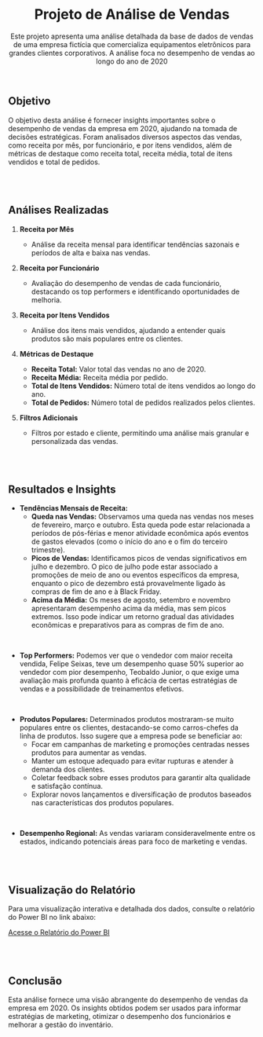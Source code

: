 <h1 align="center">Projeto de Análise de Vendas</h1> 
<p align="center">Este projeto apresenta uma análise detalhada da base de dados de vendas de uma empresa fictícia que comercializa equipamentos eletrônicos para grandes clientes corporativos. A análise foca no desempenho de vendas ao longo do ano de 2020</p>

</br>

## Objetivo
O objetivo desta análise é fornecer insights importantes sobre o desempenho de vendas da empresa em 2020, ajudando na tomada de decisões estratégicas. Foram analisados diversos aspectos das vendas, como receita por mês, por funcionário, e por itens vendidos, além de métricas de destaque como receita total, receita média, total de itens vendidos e total de pedidos.

</br></br>

## Análises Realizadas
1. **Receita por Mês**
   - Análise da receita mensal para identificar tendências sazonais e períodos de alta e baixa nas vendas.

2. **Receita por Funcionário**
   - Avaliação do desempenho de vendas de cada funcionário, destacando os top performers e identificando oportunidades de melhoria.

3. **Receita por Itens Vendidos**
   - Análise dos itens mais vendidos, ajudando a entender quais produtos são mais populares entre os clientes.

4. **Métricas de Destaque**
   - **Receita Total:** Valor total das vendas no ano de 2020.
   - **Receita Média:** Receita média por pedido.
   - **Total de Itens Vendidos:** Número total de itens vendidos ao longo do ano.
   - **Total de Pedidos:** Número total de pedidos realizados pelos clientes.

5. **Filtros Adicionais**
   - Filtros por estado e cliente, permitindo uma análise mais granular e personalizada das vendas.

</br></br>

## Resultados e Insights
- **Tendências Mensais de Receita:**
  - **Queda nas Vendas:** Observamos uma queda nas vendas nos meses de fevereiro, março e outubro. Esta queda pode estar relacionada a períodos de pós-férias e menor atividade econômica após eventos de gastos elevados (como o início do ano e o fim do terceiro trimestre).
  - **Picos de Vendas:** Identificamos picos de vendas significativos em julho e dezembro. O pico de julho pode estar associado a promoções de meio de ano ou eventos específicos da empresa, enquanto o pico de dezembro está provavelmente ligado às compras de fim de ano e à Black Friday.
  - **Acima da Média:** Os meses de agosto, setembro e novembro apresentaram desempenho acima da média, mas sem picos extremos. Isso pode indicar um retorno gradual das atividades econômicas e preparativos para as compras de fim de ano.

</br>

- **Top Performers:** Podemos ver que o vendedor com maior receita vendida, Felipe Seixas, teve um desempenho quase 50% superior ao vendedor com pior desempenho, Teobaldo Junior, o que exige uma avaliação mais profunda quanto à eficácia de certas estratégias de vendas e a possibilidade de treinamentos efetivos.

</br>

- **Produtos Populares:** Determinados produtos mostraram-se muito populares entre os clientes, destacando-se como carros-chefes da linha de produtos. Isso sugere que a empresa pode se beneficiar ao:
  - Focar em campanhas de marketing e promoções centradas nesses produtos para aumentar as vendas.
  - Manter um estoque adequado para evitar rupturas e atender à demanda dos clientes.
  - Coletar feedback sobre esses produtos para garantir alta qualidade e satisfação contínua.
  - Explorar novos lançamentos e diversificação de produtos baseados nas características dos produtos populares.
    
</br>

- **Desempenho Regional:** As vendas variaram consideravelmente entre os estados, indicando potenciais áreas para foco de marketing e vendas.

</br></br>

## Visualização do Relatório
Para uma visualização interativa e detalhada dos dados, consulte o relatório do Power BI no link abaixo:

[Acesse o Relatório do Power BI](https://app.powerbi.com/view?r=eyJrIjoiMDEzZGUzNTEtM2ViNy00MGVmLWFjYzMtOGY5ZmY5OWQ3NzcyIiwidCI6IjIxMjExYjQwLWI0MWYtNGNjMS05MTNmLWE1NTI5N2MxYTJkOCJ9)


</br></br>

## Conclusão
Esta análise fornece uma visão abrangente do desempenho de vendas da empresa em 2020. Os insights obtidos podem ser usados para informar estratégias de marketing, otimizar o desempenho dos funcionários e melhorar a gestão do inventário.

